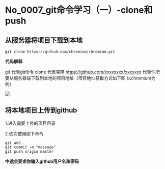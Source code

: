 #  No_0007_git命令学习（一）-clone和push

## 从服务器将项目下载到本地

```
git clone https://github.com/chromium/chromium.git
```

**代码解释**

git 代表git命令 clone 代表克隆 https://github.com/xxxxxxxx/xxxxxxx 代表你所要从服务器端下载到本地的项目地址（项目地址获取方式如下图 以chromium为例）

![](https://raw.githubusercontent.com/tothepythonmoon/2badaoblog/master/blog/No_0007_git%E5%91%BD%E4%BB%A4%E5%AD%A6%E4%B9%A0%EF%BC%88%E4%B8%80%EF%BC%89-clone%E5%92%8Cpush/git_clone%E6%8C%89%E9%92%AE.jpg)

## 将本地项目上传到github

1.进入需要上传的项目目录

2.依次使用如下命令

```
git add .
git commit -m "message"
git push origin master
```

**中途会要求你输入github用户名和密码**

